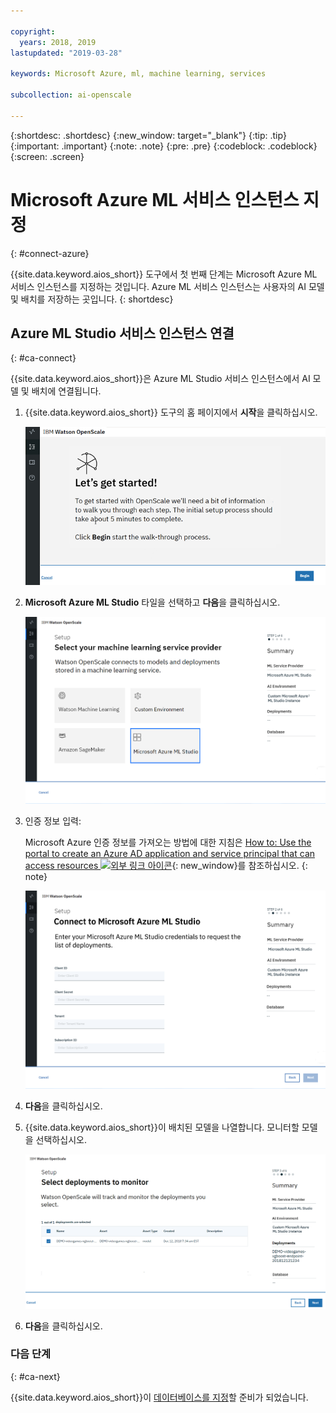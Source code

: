 ```yaml
---

copyright:
  years: 2018, 2019
lastupdated: "2019-03-28"

keywords: Microsoft Azure, ml, machine learning, services

subcollection: ai-openscale

---
```


{:shortdesc: .shortdesc}
{:new_window: target="_blank"}
{:tip: .tip}
{:important: .important}
{:note: .note}
{:pre: .pre}
{:codeblock: .codeblock}
{:screen: .screen}

# Microsoft Azure ML 서비스 인스턴스 지정
{: #connect-azure}

{{site.data.keyword.aios_short}} 도구에서 첫 번째 단계는 Microsoft Azure ML 서비스 인스턴스를 지정하는 것입니다. Azure ML 서비스 인스턴스는 사용자의 AI 모델 및 배치를 저장하는 곳입니다.
{: shortdesc}

## Azure ML Studio 서비스 인스턴스 연결
{: #ca-connect}

{{site.data.keyword.aios_short}}은 Azure ML Studio 서비스 인스턴스에서 AI 모델 및 배치에 연결됩니다.

1.  {{site.data.keyword.aios_short}} 도구의 홈 페이지에서 **시작**을 클릭하십시오.

    ![홈 페이지](images/gs-config-start.png)

1.  **Microsoft Azure ML Studio** 타일을 선택하고 **다음**을 클릭하십시오.

    ![Azure ML 서비스 선택](images/connect-azure.png)

1.  인증 정보 입력:

    Microsoft Azure 인증 정보를 가져오는 방법에 대한 지침은 [How to: Use the portal to create an Azure AD application and service principal that can access resources ![외부 링크 아이콘](../../icons/launch-glyph.svg "외부 링크 아이콘")](https://docs.microsoft.com/en-us/azure/active-directory/develop/howto-create-service-principal-portal){: new_window}를 참조하십시오.
    {: note}

    ![Azure ML 서비스 인증 정보 입력](images/connect-azure-cred.png)

1.  **다음**을 클릭하십시오.

1.  {{site.data.keyword.aios_short}}이 배치된 모델을 나열합니다. 모니터할 모델을 선택하십시오.

    ![MS Azure 배치 모델 선택](images/connect-azure-deploys.png)

1.  **다음**을 클릭하십시오.

### 다음 단계
{: #ca-next}

{{site.data.keyword.aios_short}}이 [데이터베이스를 지정](/docs/services/ai-openscale?topic=ai-openscale-connect-db#connect-db)할 준비가 되었습니다.
